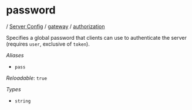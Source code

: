 # password

/ [Server Config](/ref/config/index.md) / [gateway](/ref/config/gateway/index.md) / [authorization](/ref/config/gateway/authorization/index.md) 

Specifies a global password that clients can use to authenticate
the server (requires `user`, exclusive of `token`).

*Aliases*

- `pass`


*Reloadable*: `true`

*Types*

- `string`


